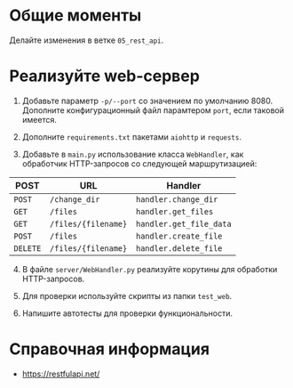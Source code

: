 
# Общие моменты

Делайте изменения в ветке `05_rest_api`.

# Реализуйте web-сервер

1. Добавьте параметр `-p/--port` со значением по умолчанию 8080.
Дополните конфигурационный файл парамтером `port`, если таковой имеется.

2. Дополните `requirements.txt` пакетами `aiohttp` и `requests`.

3. Добавьте в `main.py` использование класса `WebHandler`, как обработчик HTTP-запросов со следующей маршрутизацией:

| POST     | URL                 | Handler                 |
| -------- | ------------------- | ----------------------- |
| `POST`   | `/change_dir`       | `handler.change_dir`    |
| `GET`    | `/files`            | `handler.get_files`     |
| `GET`    | `/files/{filename}` | `handler.get_file_data` |
| `POST`   | `/files`            | `handler.create_file`   |
| `DELETE` | `/files/{filename}` | `handler.delete_file`   |

4. В файле `server/WebHandler.py` реализуйте корутины для обработки HTTP-запросов.

5. Для проверки используйте скрипты из папки `test_web`.

6. Напишите автотесты для проверки функциональности.

# Справочная информация

- https://restfulapi.net/
